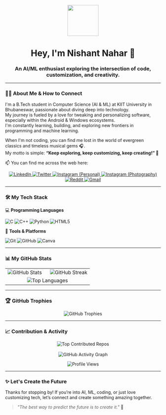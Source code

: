 <p align="center">
  <a href="https://github.com/Its-Nishant-10">
    <img src="https://media.giphy.com/media/qgQUggACpCjo6/giphy.gif" width="100px" />
  </a>
</p>

<h1 align="center">Hey, I'm Nishant Nahar 👋</h1>
<h3 align="center">An AI/ML enthusiast exploring the intersection of code, customization, and creativity.</h3>

---

### 👨‍💻 About Me & How to Connect  
I'm a B.Tech student in Computer Science (AI & ML) at KIIT University in Bhubaneswar, passionate about diving deep into technology.  
My journey is fueled by a love for tweaking and personalizing software, especially within the Android & Windows ecosystems.  
I'm constantly learning, building, and exploring new frontiers in programming and machine learning.  

When I'm not coding, you can find me lost in the world of evergreen classics and timeless musical gems 🎧.  
My motto is simple: **“Keep exploring, keep customizing, keep creating!” 🚀**

📫 You can find me across the web here:  

<p align="center">
  <a href="https://linkedin.com/in/nishantnahar2006">
    <img src="https://img.shields.io/badge/Nishant%20Nahar-%230077B5.svg?style=for-the-badge&logo=linkedin&logoColor=white" alt="LinkedIn">
  </a>
  <a href="https://x.com/yours_nishant">
    <img src="https://img.shields.io/badge/yours__nishant-%231DA1F2.svg?style=for-the-badge&logo=Twitter&logoColor=white" alt="Twitter">
  </a>
  <a href="https://instagram.com/its.nishant.10">
    <img src="https://img.shields.io/badge/Nishant%20Nahar-%23E4405F.svg?style=for-the-badge&logo=Instagram&logoColor=white" alt="Instagram (Personal)">
  </a>
  <a href="https://instagram.com/thesilent.lens">
    <img src="https://img.shields.io/badge/TheSilent.Lens-%23E4405F.svg?style=for-the-badge&logo=Instagram&logoColor=white" alt="Instagram (Photography)">
  </a>
  <a href="https://reddit.com/user/Nishant_6131">
    <img src="https://img.shields.io/badge/Nishant_6131-%23FF4500.svg?style=for-the-badge&logo=Reddit&logoColor=white" alt="Reddit">
  </a>
  <a href="mailto:nishantnahar2006@gmail.com">
    <img src="https://img.shields.io/badge/Email%20Me-D14836?style=for-the-badge&logo=gmail&logoColor=white" alt="Gmail">
  </a>
</p>

---

### 🛠️ My Tech Stack  

💻 **Programming Languages**  
<p>
  <img src="https://img.shields.io/badge/C-%2300599C.svg?style=for-the-badge&logo=c&logoColor=white" alt="C">
  <img src="https://img.shields.io/badge/C++-%2300599C.svg?style=for-the-badge&logo=c%2B%2B&logoColor=white" alt="C++">
  <img src="https://img.shields.io/badge/Python-3670A0?style=for-the-badge&logo=python&logoColor=ffdd54" alt="Python">
  <img src="https://img.shields.io/badge/HTML5-%23E34F26.svg?style=for-the-badge&logo=html5&logoColor=white" alt="HTML5">
</p>

🔧 **Tools & Platforms**  
<p>
  <img src="https://img.shields.io/badge/Git-F05032.svg?style=for-the-badge&logo=git&logoColor=white" alt="Git">
  <img src="https://img.shields.io/badge/GitHub-181717.svg?style=for-the-badge&logo=github&logoColor=white" alt="GitHub">
  <img src="https://img.shields.io/badge/Canva-%2300C4CC.svg?style=for-the-badge&logo=Canva&logoColor=white" alt="Canva">
</p>

---

### 📊 My GitHub Stats  

<p align="center">
  <table width="100%">
    <tr>
      <td width="50%" valign="top">
        <img src="https://github-readme-stats.vercel.app/api?username=Its-Nishant-10&theme=transparent&hide_border=false&include_all_commits=true&count_private=false" alt="GitHub Stats">
      </td>
      <td width="50%" valign="top">
        <img src="https://nirzak-streak-stats.vercel.app/?user=Its-Nishant-10&theme=transparent&hide_border=false" alt="GitHub Streak">
      </td>
    </tr>
    <tr>
      <td colspan="2" align="center">
        <img src="https://github-readme-stats.vercel.app/api/top-langs/?username=Its-Nishant-10&theme=transparent&hide_border=false&include_all_commits=true&count_private=false&layout=compact" alt="Top Languages">
      </td>
    </tr>
  </table>
</p>

---

### 🏆 GitHub Trophies  
<p align="center">
  <img src="https://github-profile-trophy.vercel.app/?username=Its-Nishant-10&theme=discord&no-frame=true&no-bg=true&margin-w=4" alt="GitHub Trophies">
</p>

---

### 📈 Contribution & Activity  
<p align="center">
  <img src="https://github-contributor-stats.vercel.app/api?username=Its-Nishant-10&limit=5&theme=catppuccin_latte&combine_all_yearly_contributions=true" alt="Top Contributed Repos">
  <br><br>
  <img src="https://github-readme-activity-graph.vercel.app/graph?username=Its-Nishant-10&theme=github-compact" alt="GitHub Activity Graph">
</p>

<p align="center">
  <img src="https://komarev.com/ghpvc/?username=Its-Nishant-10&color=3EB489" alt="Profile Views">
</p>

---

### ✨ Let's Create the Future  
Thanks for stopping by! If you’re into AI, ML, coding, or just love customizing tech, let’s connect and create something amazing together.  

> *"The best way to predict the future is to create it."* 🌟
